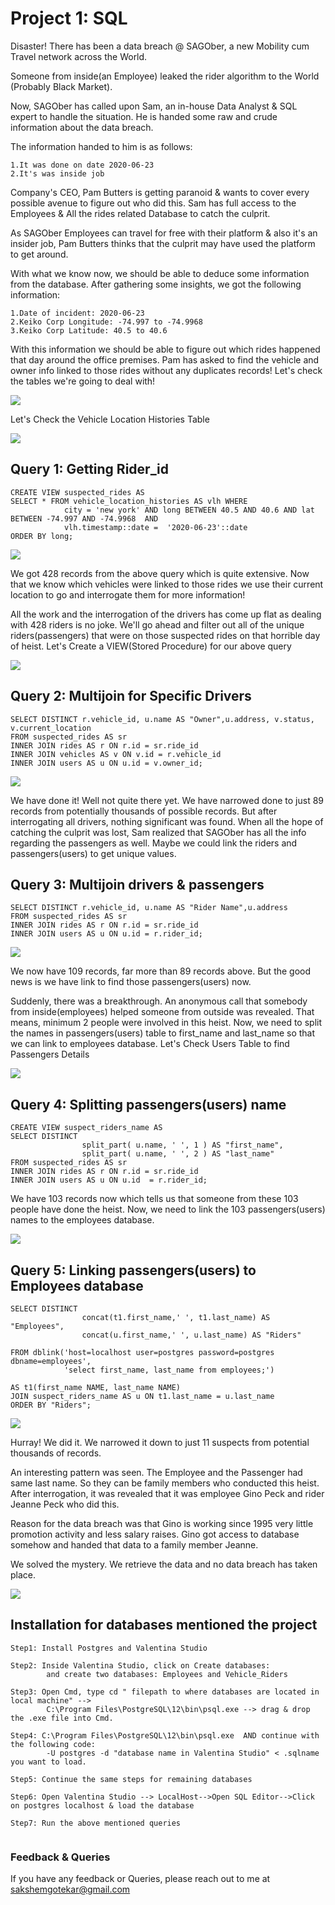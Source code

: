 
# Project 1: SQL

Disaster! There has been a data breach @ SAGOber, a new Mobility cum Travel network across the World. 

Someone from inside(an Employee) leaked the rider algorithm to the World (Probably Black Market). 

Now, SAGOber has called upon Sam, an in-house Data Analyst & SQL expert to handle the situation. He is handed some raw and crude information about the data breach. 

The information handed to him is as follows:

    1.It was done on date 2020-06-23
    2.It's was inside job

Company's CEO, Pam Butters is getting paranoid & wants to cover every possible avenue to figure out who did this.
Sam has full access to the Employees & All the rides related Database to catch the culprit. 

As SAGOber Employees can travel for free with their platform & also it's an insider job,  Pam Butters thinks that the culprit may have used the platform to get around.

With what we know now, we should be able to deduce some information from the database. After gathering some insights, we got the following information:

    1.Date of incident: 2020-06-23
    2.Keiko Corp Longitude: -74.997 to -74.9968
    3.Keiko Corp Latitude: 40.5 to 40.6

With this information we should be able to figure out which rides happened that day around the office premises.
Pam has asked to find the vehicle and owner info linked to those rides without any duplicates records! Let's check the tables we're going to deal with!

![](https://github.com/saks0106/Data_Analyst_Projects/blob/master/SQL%20Project/ScreenShots/Capdture.PNG)

Let's Check the Vehicle Location Histories Table

![](https://github.com/saks0106/Data_Analyst_Projects/blob/master/SQL%20Project/ScreenShots/Capture1.PNG)

## Query 1: Getting Rider_id

```
CREATE VIEW suspected_rides AS 
SELECT * FROM vehicle_location_histories AS vlh WHERE
            city = 'new york' AND long BETWEEN 40.5 AND 40.6 AND lat BETWEEN -74.997 AND -74.9968  AND 
            vlh.timestamp::date =  '2020-06-23'::date
ORDER BY long;

```

![](https://github.com/saks0106/Data_Analyst_Projects/blob/master/SQL%20Project/ScreenShots/Capture2.PNG)


We got 428 records from the above query which is quite extensive.
Now that we know which vehicles were linked to those rides we use their current location to go and interrogate them for more information!

All the work and the interrogation of the drivers has come up flat as dealing with 428 riders is no joke.
We'll go ahead and filter out all of the unique riders(passengers) that were on those suspected rides on that horrible day of heist.
Let's Create a VIEW(Stored Procedure) for our above query

![](https://github.com/saks0106/Data_Analyst_Projects/blob/master/SQL%20Project/ScreenShots/Capture3.PNG)

## Query 2: Multijoin for Specific Drivers

```
SELECT DISTINCT r.vehicle_id, u.name AS "Owner",u.address, v.status, v.current_location
FROM suspected_rides AS sr
INNER JOIN rides AS r ON r.id = sr.ride_id
INNER JOIN vehicles AS v ON v.id = r.vehicle_id
INNER JOIN users AS u ON u.id = v.owner_id;

```
![](https://github.com/saks0106/Data_Analyst_Projects/blob/master/SQL%20Project/ScreenShots/Capture4.PNG)

We have done it! Well not quite there yet. We have narrowed done to just 89 records from potentially thousands of possible records.
But after interrogating all drivers, nothing significant was found. When all the hope of catching the culprit was lost, Sam realized that SAGOber has all the info regarding the passengers as well. 
Maybe we could link the riders and passengers(users) to get unique values.


## Query 3: Multijoin drivers & passengers

```
SELECT DISTINCT r.vehicle_id, u.name AS "Rider Name",u.address
FROM suspected_rides AS sr
INNER JOIN rides AS r ON r.id = sr.ride_id
INNER JOIN users AS u ON u.id = r.rider_id;

```

![](https://github.com/saks0106/Data_Analyst_Projects/blob/master/SQL%20Project/ScreenShots/Capture5.PNG)


We now have 109 records, far more than 89 records above. But the good news is we have link to find those passengers(users) now.

Suddenly, there was a breakthrough. An anonymous call that somebody from inside(employees) helped someone from outside was revealed. That means, minimum 2 people were involved in this heist.
Now, we need to split the names in passengers(users) table to first_name and last_name so that we can link to employees database.
Let's Check Users Table to find Passengers Details

![](https://github.com/saks0106/Data_Analyst_Projects/blob/master/SQL%20Project/ScreenShots/Capture6.PNG)

## Query 4: Splitting passengers(users) name 

```
CREATE VIEW suspect_riders_name AS 
SELECT DISTINCT
                split_part( u.name, ' ', 1 ) AS "first_name",
                split_part( u.name, ' ', 2 ) AS "last_name"
FROM suspected_rides AS sr
INNER JOIN rides AS r ON r.id = sr.ride_id
INNER JOIN users AS u ON u.id  = r.rider_id; 

```

We have 103 records now which tells us that someone from these 103 people have done the heist. 
Now, we need to link the 103 passengers(users) names to the employees database.

![](https://github.com/saks0106/Data_Analyst_Projects/blob/master/SQL%20Project/ScreenShots/Capture7.PNG)

## Query 5: Linking passengers(users) to Employees database 

```
SELECT DISTINCT 
                concat(t1.first_name,' ', t1.last_name) AS "Employees",
                concat(u.first_name,' ', u.last_name) AS "Riders"

FROM dblink('host=localhost user=postgres password=postgres dbname=employees',
            'select first_name, last_name from employees;')
            
AS t1(first_name NAME, last_name NAME)
JOIN suspect_riders_name AS u ON t1.last_name = u.last_name
ORDER BY "Riders";

```
![](https://github.com/saks0106/Data_Analyst_Projects/blob/master/SQL%20Project/ScreenShots/Capture.PNG)

Hurray! We did it. We narrowed it down to just 11 suspects from potential thousands of records.

An interesting pattern was seen. The Employee and the Passenger had same last name. So they can be family members who conducted this heist.
After interrogation, it was revealed that it was employee Gino Peck and rider Jeanne Peck who did this. 

Reason for the data breach was that Gino is working since 1995 very little promotion activity and less salary raises. Gino got access to database somehow and handed that data to a family member Jeanne.

We solved the mystery. We retrieve the data and no data breach has taken place. 

![](https://github.com/saks0106/Data_Analyst_Projects/blob/master/SQL%20Project/ScreenShots/Capfture.PNG)

## Installation for databases mentioned the project

```
Step1: Install Postgres and Valentina Studio

Step2: Inside Valentina Studio, click on Create databases:
        and create two databases: Employees and Vehicle_Riders

Step3: Open Cmd, type cd " filepath to where databases are located in local machine" -->
        C:\Program Files\PostgreSQL\12\bin\psql.exe --> drag & drop the .exe file into Cmd.

Step4: C:\Program Files\PostgreSQL\12\bin\psql.exe  AND continue with the following code:
        -U postgres -d "database name in Valentina Studio" < .sqlname you want to load. 

Step5: Continue the same steps for remaining databases

Step6: Open Valentina Studio --> LocalHost-->Open SQL Editor-->Click on postgres localhost & load the database

Step7: Run the above mentioned queries


```
    
 ### Feedback & Queries

If you have any feedback or Queries, please reach out to me at sakshemgotekar@gmail.com
